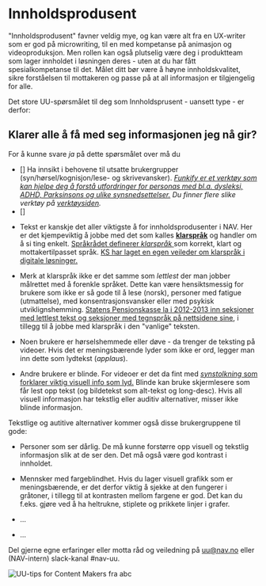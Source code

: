 # Innholdsprodusent
<p class="typo-ingress">"Innholdsprodusent" favner veldig mye, og kan være alt fra en UX-writer som er god på microwriting, til en med kompetanse på animasjon og videoproduksjon. Men rollen kan også plutselig være deg i produktteam som lager innholdet i løsningen deres - uten at du har fått spesialkompetanse til det. Målet ditt bør være å høyne innholdskvalitet, sikre forståelsen til mottakeren og passe på at all informasjon er tilgjengelig for alle.</p>

Det store UU-spørsmålet til deg som Innholdsprusent - uansett type -  er derfor:
## Klarer alle å få med seg informasjonen jeg nå gir?

For å kunne svare _ja_ på dette spørsmålet over må du
- [] Ha innsikt i behovene til utsatte brukergrupper (syn/hørsel/kognisjon/lese- og skrivevansker). *[Funkify er et verktøy som kan hjelpe deg å forstå utfordringer for personas med bl.a. dysleksi, ADHD, Parksinsons og ulike synsnedsettelser.](https://www.funkify.org/?v=f003c44deab6) Du finner flere slike verktøy på [verktøysiden](/hvordan-faa-det-til/UU-testing/verktøykasse.md).* 
- [] 

* Tekst er kanskje det aller viktigste å for innholdsprodusenter i NAV. Her er det kjempeviktig å jobbe med det som kalles [__klarspråk__](https://www.difi.no/fagomrader-og-tjenester/klart-sprak-og-brukerinvolvering/klart-sprak) og handler om å si ting enkelt. [Språkrådet definerer _klarspråk_ ](https://www.sprakradet.no/globalassets/vi-og-vart/publikasjoner/2013-klarsprak-bm.pdf) som korrekt, klart og mottakertilpasset språk. [KS har laget en egen veileder om klarspråk i digitale løsninger.](https://www.ks.no/fagomrader/digitalisering/klart-sprak-i-digitale-selvbetjeningslosninger/) 

* Merk at klarspråk ikke er det samme som _lettlest_ der man jobber målrettet med å forenkle språket. Dette kan være hensiktsmessig for brukere som ikke er så gode til å lese (norsk), personer med fatigue (utmattelse), med konsentrasjonsvansker eller med psykisk utviklignshemming. [Statens Pensjonskasse la i 2012-2013 inn seksjoner med lettlest tekst og seksjoner med tegnspråk på nettsidene sine](https://www.sprakradet.no/upload/Klarspr%C3%A5k/Dokumenter/Klart%20vi%20kan!%20Evaluering%20av%20effektene%20av%20prosjektet%20%C2%ABKlart%20spr%C3%A5k%20i%20staten%C2%BB%202013.pdf), i tillegg til å jobbe med klarspråk i den "vanlige" teksten. 

* Noen brukere er hørselshemmede eller døve - da trenger de teksting på videoer. Hvis det er meningsbærende lyder som ikke er ord, legger man inn dette som lydtekst (_applaus_).

* Andre brukere er blinde. For videoer er det da fint med [_synstolkning_ som forklarer viktig visuell info som lyd.](https://www.youtube.com/watch?v=UTV0aL_OqKU) Blinde kan bruke skjermlesere som får lest opp tekst (og bildetekst som alt-tekst og long-desc). Hvis all visuell informasjon har tekstlig eller auditiv alternativer, misser ikke blinde informasjon. 

Tekstlige og autitive alternativer kommer også disse brukergruppene til gode:

* Personer som ser dårlig. De må kunne forstørre opp visuell og tekstlig informasjon slik at de ser den. Det må også være god kontrast i innholdet. 

* Mennsker med fargeblindhet. Hvis du lager visuell grafikk som er meningsbærende, er det derfor viktig å sjekke at den fungerer i gråtoner, i tillegg til at kontrasten mellom fargene er god. Det kan du f.eks. gjøre ved å ha heltrukne, stiplete og prikkete linjer i grafer.


* ...
* ...

Del gjerne egne erfaringer eller motta råd og veiledning på uu@nav.no eller (NAV-intern) slack-kanal #nav-uu.

<!-- Tror bildet må lastet opp til Github'en vår & renames Innholdsprodusent.pdf, sånn at vi kan lenke til: https://navikt.github.io/images/Innholdsprodusent.pdf -->
![UU-tips for Content Makers fra abc](https://navno.sharepoint.com/sites/universellutformingavikt/Shared%20Documents/Forms/AllItems.aspx?id=%2Fsites%2Funiversellutformingavikt%2FShared%20Documents%2FGeneral%2F16%20a11y%2Fa11y%5FTips4Teams%2Dcontentmakers%5F47667%2Epdf&parent=%2Fsites%2Funiversellutformingavikt%2FShared%20Documents%2FGeneral%2F16%20a11y)
